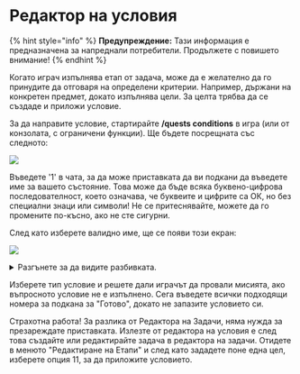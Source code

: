 # Редактор на условия

{% hint style="info" %}
**Предупреждение:** Тази информация е предназначена за напреднали потребители. Продължете с повишето внимание!
{% endhint %}

Когато играч изпълнява етап от задача, може да е желателно да го принудите да отговаря на определени критерии. Например, държани на конкретен предмет, докато изпълнява цели. За целта трябва да се създаде и приложи условие.

За да направите условие, стартирайте **/quests conditions** в игра (или от конзолата, с ограничени функции). Ще бъдете посрещната със следното:

![](https://camo.githubusercontent.com/7c7cf8db7760543f731b49ec61ef1651886830e96b79c7ce4afb6741f53bb7dc/68747470733a2f2f692e696d6775722e636f6d2f6c7148626f4b492e706e67)

Въведете '1' в чата, за да може приставката да ви подкани да въведете име за вашето състояние. Това може да бъде всяка буквено-цифрова последователност, което означава, че буквеите и цифрите са ОК, но без специални знаци или символи! Не се притеснявайте, можете да го промените по-късно, ако не сте сигурни.

След като изберете валидно име, ще се появи този екран:

![](https://camo.githubusercontent.com/23267d859c71ffcb3cd6f4123060c813a2d75817eb8c8a1f535f17c7f4fc2338/68747470733a2f2f692e696d6775722e636f6d2f455379363872492e706e67)

<details>

<summary>Разгънете за да видите разбивката.</summary>

1. Променете името на вашите състояние
2. Яздете същество или [Citizens](https://pikamug.gitbook.io/quests/beginner/dependencies#citizens) NPC
3. Собствено разрешение, дръжте предмета в основната ръка или носете предмети като броня
4. Останете в свят, Останеве в рамките на тикове, останете в биом, или останете в [WorldGuard](https://pikamug.gitbook.io/quests/beginner/dependencies#worldguard) регион
5. Дали стойността на земестителя е вярна
6. Дали да се провали задачата, ако условието не е изпълнено
7. Завършете работата по вашето условие
8. Отхвърлете всяка работа по вашето условие

</details>

Изберете тип условие и решете дали играчът да провали мисията, ако въпросното условие не е изпълнено. Сега въведете всички подходящи номера за подкана за "Готово", докато не запазите условието си.

Страхотна работа! За разлика от Редактора на Задачи, няма нужда за презареждате приставката. Излезте от редактора на условия е след това създайте или редактирайте задача в редактора на задачи. Отидете в менюто "Редактиране на Етапи" и след като зададете поне една цел, изберете опция 11, за да приложите условието.
